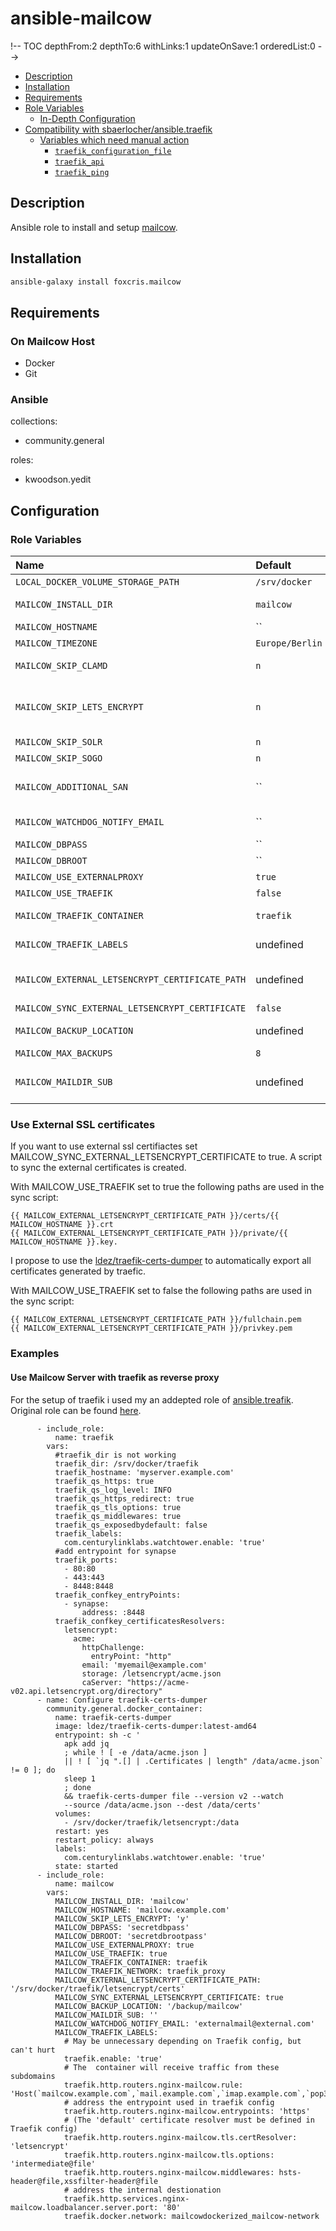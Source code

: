 # ansible-mailcow

!-- TOC depthFrom:2 depthTo:6 withLinks:1 updateOnSave:1 orderedList:0 -->

- [Description](#description)
- [Installation](#installation)
- [Requirements](#requirements)
- [Role Variables](#role-variables)
	- [In-Depth Configuration](#in-depth-configuration)
- [Compatibility with  sbaerlocher/ansible.traefik](#compatibility-with-sbaerlocheransibletraefik)
	- [Variables which need manual action](#variables-which-need-manual-action)
		- [`traefik_configuration_file`](#traefikconfigurationfile)
		- [`traefik_api`](#traefikapi)
		- [`traefik_ping`](#traefikping)

<!-- /TOC -->

## Description

Ansible role to install and setup [mailcow](https://mailcow.github.io/mailcow-dockerized-docs/).

## Installation

```bash
ansible-galaxy install foxcris.mailcow
```

## Requirements

### On Mailcow Host
- Docker
- Git

### Ansible

collections:
  - community.general

roles:
  - kwoodson.yedit

## Configuration

### Role Variables

| Name                              | Default                      | Description                                                      |
| :-------------------------------- | :--------------------------- | :--------------------------------------------------------------- |
| `LOCAL_DOCKER_VOLUME_STORAGE_PATH`| `/srv/docker`                | Base path where the mailcow data is stored                       |
| `MAILCOW_INSTALL_DIR`             | `mailcow`                    | Subfolder in the `LOCAL_DOCKER_VOLUME_STORAGE_PATH` where mailcow specific data is stored |
| `MAILCOW_HOSTNAME`                | ``                           | FQDN of the mailcow instance.                                    |
| `MAILCOW_TIMEZONE`                | `Europe/Berlin`              | Timezone used for mailcow                                        |
| `MAILCOW_SKIP_CLAMD`              | `n`                          | Set to 'y' if clamav should not be used to scan email (values: 'y' or 'n') |
| `MAILCOW_SKIP_LETS_ENCRYPT`       | `n`               | Set to 'y' if no lets encrypt certificates shall be aquired. Set to 'y' if you want to use MAILCOW_SYNC_EXTERNAL_LETSENCRYPT_CERTIFICATE. (values: 'y' or 'n')|
| `MAILCOW_SKIP_SOLR`               | `n`                          | Set to 'y' if solr should not be used. (values: 'y' or 'n') |
| `MAILCOW_SKIP_SOGO`               | `n`                          | Set to 'y' if sogo should not be used. (values: 'y' or 'n') |
| `MAILCOW_ADDITIONAL_SAN`          | ``                          | Configure additonal SAN values used with lets encrypt. For more information take a look at the mailcow documentation of this value. |
| `MAILCOW_WATCHDOG_NOTIFY_EMAIL`   | ``                          | Configure an email adress to be used for watchdog notifications |
| `MAILCOW_DBPASS`                  | ``                           | Password of the mysql database                                   |
| `MAILCOW_DBROOT`                  | ``                           | Root password of the mysql database                              |
| `MAILCOW_USE_EXTERNALPROXY`       | `true`                       | Setup Mailcow to be used with an external reverse proxy          |
| `MAILCOW_USE_TRAEFIK`             | `false`                      | Configure mailcow to use traefik as external reverse proxy       |
| `MAILCOW_TRAEFIK_CONTAINER`       | `traefik`                    | Name of the treafik container. Only used with MAILCOW_USE_TRAEFIK set to true. |
| `MAILCOW_TRAEFIK_LABELS`          | undefined              | Can be used to configure lables to be set when traefik is used. Only used with MAILCOW_USE_TRAEFIK set to true.|
| `MAILCOW_EXTERNAL_LETSENCRYPT_CERTIFICATE_PATH` | undefined      | Path to external ssl certificates. Only used with MAILCOW_SYNC_EXTERNAL_LETSENCRYPT_CERTIFICATE set to true.|
| `MAILCOW_SYNC_EXTERNAL_LETSENCRYPT_CERTIFICATE` | `false`        | Use external ssl certificates.                                   |
| `MAILCOW_BACKUP_LOCATION`         | undefined                    | If set a cron job is created to backup mailcow automatically every day |
| `MAILCOW_MAX_BACKUPS`             | `8`                    | Maximum number of kept backups |
| `MAILCOW_MAILDIR_SUB`             | undefined                    | If set the configured value is used as the maildir home directory with mailcow. Otherwise default value of mailcow is used. |


### Use External SSL certificates

If you want to use external ssl certifiactes set MAILCOW_SYNC_EXTERNAL_LETSENCRYPT_CERTIFICATE to true. A script to sync the external certificates is created.

With MAILCOW_USE_TRAEFIK set to true the following paths are used in the sync script:
```
{{ MAILCOW_EXTERNAL_LETSENCRYPT_CERTIFICATE_PATH }}/certs/{{ MAILCOW_HOSTNAME }}.crt 
{{ MAILCOW_EXTERNAL_LETSENCRYPT_CERTIFICATE_PATH }}/private/{{ MAILCOW_HOSTNAME }}.key. 
```
I propose to use the [ldez/traefik-certs-dumper](https://github.com/ldez/traefik-certs-dumper) to automatically export all certificates generated by traefic.

With MAILCOW_USE_TRAEFIK set to false the following paths are used in the sync script:
```
{{ MAILCOW_EXTERNAL_LETSENCRYPT_CERTIFICATE_PATH }}/fullchain.pem
{{ MAILCOW_EXTERNAL_LETSENCRYPT_CERTIFICATE_PATH }}/privkey.pem
```

### Examples

#### Use Mailcow Server with traefik as reverse proxy

For the setup of traefik i used my an addepted role of [ansible.treafik](https://github.com/foxcris/ansible.traefik). Original role can be found [here](https://github.com/arillso/ansible.traefik).

```
      - include_role:
          name: traefik
        vars:
          #traefik_dir is not working
          traefik_dir: /srv/docker/traefik
          traefik_hostname: 'myserver.example.com'
          traefik_qs_https: true
          traefik_qs_log_level: INFO
          traefik_qs_https_redirect: true
          traefik_qs_tls_options: true
          traefik_qs_middlewares: true
          traefik_qs_exposedbydefault: false
          traefik_labels: 
            com.centurylinklabs.watchtower.enable: 'true'
          #add entrypoint for synapse
          traefik_ports:
            - 80:80
            - 443:443
            - 8448:8448
          traefik_confkey_entryPoints:
            - synapse:
                address: :8448
          traefik_confkey_certificatesResolvers:
            letsencrypt:
              acme: 
                httpChallenge:
                  entryPoint: "http"
                email: 'myemail@example.com'
                storage: /letsencrypt/acme.json 
                caServer: "https://acme-v02.api.letsencrypt.org/directory"
      - name: Configure traefik-certs-dumper
        community.general.docker_container:
          name: traefik-certs-dumper
          image: ldez/traefik-certs-dumper:latest-amd64
          entrypoint: sh -c '
            apk add jq
            ; while ! [ -e /data/acme.json ]
            || ! [ `jq ".[] | .Certificates | length" /data/acme.json` != 0 ]; do
            sleep 1
            ; done
            && traefik-certs-dumper file --version v2 --watch
            --source /data/acme.json --dest /data/certs'
          volumes:
            - /srv/docker/traefik/letsencrypt:/data
          restart: yes
          restart_policy: always
          labels:
            com.centurylinklabs.watchtower.enable: 'true'
          state: started
      - include_role:
          name: mailcow
        vars:
          MAILCOW_INSTALL_DIR: 'mailcow'
          MAILCOW_HOSTNAME: 'mailcow.example.com'
          MAILCOW_SKIP_LETS_ENCRYPT: 'y'
          MAILCOW_DBPASS: 'secretdbpass'
          MAILCOW_DBROOT: 'secretdbrootpass'
          MAILCOW_USE_EXTERNALPROXY: true
          MAILCOW_USE_TRAEFIK: true
          MAILCOW_TRAEFIK_CONTAINER: traefik
          MAILCOW_TRAEFIK_NETWORK: traefik_proxy
          MAILCOW_EXTERNAL_LETSENCRYPT_CERTIFICATE_PATH: '/srv/docker/traefik/letsencrypt/certs'
          MAILCOW_SYNC_EXTERNAL_LETSENCRYPT_CERTIFICATE: true
          MAILCOW_BACKUP_LOCATION: '/backup/mailcow'
          MAILCOW_MAILDIR_SUB: ''
          MAILCOW_WATCHDOG_NOTIFY_EMAIL: 'externalmail@external.com'
          MAILCOW_TRAEFIK_LABELS: 
            # May be unnecessary depending on Traefik config, but can't hurt
            traefik.enable: 'true'
            # The  container will receive traffic from these subdomains
            traefik.http.routers.nginx-mailcow.rule: 'Host(`mailcow.example.com`,`mail.example.com`,`imap.example.com`,`pop3.example.com`,`smtp.example.com`,`autodiscover.example.com`,`autoconfig.example.com`)'
            # address the entrypoint used in traefik config
            traefik.http.routers.nginx-mailcow.entrypoints: 'https'
            # (The 'default' certificate resolver must be defined in Traefik config)
            traefik.http.routers.nginx-mailcow.tls.certResolver: 'letsencrypt'
            traefik.http.routers.nginx-mailcow.tls.options: 'intermediate@file'
            traefik.http.routers.nginx-mailcow.middlewares: hsts-header@file,xssfilter-header@file
            # address the internal destionation
            traefik.http.services.nginx-mailcow.loadbalancer.server.port: '80'
            traefik.docker.network: mailcowdockerized_mailcow-network
```